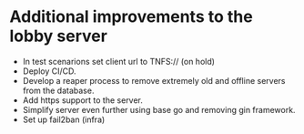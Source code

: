 # Additional improvements to the lobby server

* In test scenarions set client url to TNFS:// (on hold)
* Deploy CI/CD.
* Develop a reaper process to remove extremely old and offline servers from the database.
* Add https support to the server.
* Simplify server even further using base go and removing gin framework.
* Set up fail2ban (infra)

